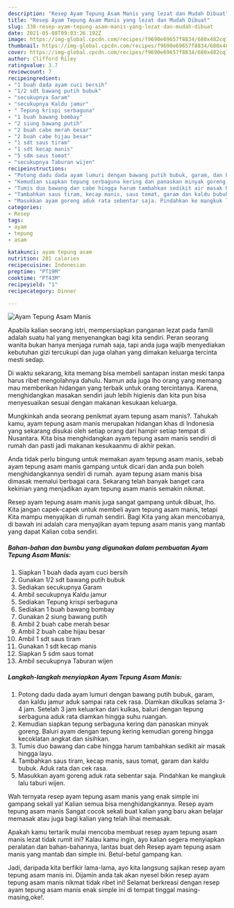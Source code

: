 ```yaml
---
description: "Resep Ayam Tepung Asam Manis yang lezat dan Mudah Dibuat"
title: "Resep Ayam Tepung Asam Manis yang lezat dan Mudah Dibuat"
slug: 338-resep-ayam-tepung-asam-manis-yang-lezat-dan-mudah-dibuat
date: 2021-05-08T09:03:26.192Z
image: https://img-global.cpcdn.com/recipes/f9690e69657f8834/680x482cq70/ayam-tepung-asam-manis-foto-resep-utama.jpg
thumbnail: https://img-global.cpcdn.com/recipes/f9690e69657f8834/680x482cq70/ayam-tepung-asam-manis-foto-resep-utama.jpg
cover: https://img-global.cpcdn.com/recipes/f9690e69657f8834/680x482cq70/ayam-tepung-asam-manis-foto-resep-utama.jpg
author: Clifford Riley
ratingvalue: 3.7
reviewcount: 7
recipeingredient:
- "1 buah dada ayam cuci bersih"
- "1/2 sdt bawang putih bubuk"
- "secukupnya Garam"
- "secukupnya Kaldu jamur"
- " Tepung krispi serbaguna"
- "1 buah bawang bombay"
- "2 siung bawang putih"
- "2 buah cabe merah besar"
- "2 buah cabe hijau besar"
- "1 sdt saus tiram"
- "1 sdt kecap manis"
- "5 sdm saus tomat"
- "secukupnya Taburan wijen"
recipeinstructions:
- "Potong dadu dada ayam lumuri dengan bawang putih bubuk, garam, dan kaldu jamur aduk sampai rata cek rasa. Diamkan dikulkas selama 3-4 jam. Setelah 3 jam keluarkan dari kulkas, baluri dengan tepung serbaguna aduk rata diamkan hingga suhu ruangan."
- "Kemudian siapkan tepung serbaguna kering dan panaskan minyak goreng. Baluri ayam dengan tepung kering kemudian goreng hingga kecoklatan angkat dan sisihkan."
- "Tumis duo bawang dan cabe hingga harum tambahkan sedikit air masak hingga layu."
- "Tambahkan saus tiram, kecap manis, saus tomat, garam dan kaldu bubuk. Aduk rata dan cek rasa."
- "Masukkan ayam goreng aduk rata sebentar saja. Pindahkan ke mangkuk lalu taburi wijen."
categories:
- Resep
tags:
- ayam
- tepung
- asam

katakunci: ayam tepung asam 
nutrition: 201 calories
recipecuisine: Indonesian
preptime: "PT19M"
cooktime: "PT43M"
recipeyield: "1"
recipecategory: Dinner

---
```



![Ayam Tepung Asam Manis](https://img-global.cpcdn.com/recipes/f9690e69657f8834/680x482cq70/ayam-tepung-asam-manis-foto-resep-utama.jpg)

Apabila kalian seorang istri, mempersiapkan panganan lezat pada famili adalah suatu hal yang menyenangkan bagi kita sendiri. Peran seorang  wanita bukan hanya menjaga rumah saja, tapi anda juga wajib menyediakan kebutuhan gizi tercukupi dan juga olahan yang dimakan keluarga tercinta mesti sedap.

Di waktu  sekarang, kita memang bisa membeli santapan instan meski tanpa harus ribet mengolahnya dahulu. Namun ada juga lho orang yang memang mau memberikan hidangan yang terbaik untuk orang tercintanya. Karena, menghidangkan masakan sendiri jauh lebih higienis dan kita pun bisa menyesuaikan sesuai dengan makanan kesukaan keluarga. 



Mungkinkah anda seorang penikmat ayam tepung asam manis?. Tahukah kamu, ayam tepung asam manis merupakan hidangan khas di Indonesia yang sekarang disukai oleh setiap orang dari hampir setiap tempat di Nusantara. Kita bisa menghidangkan ayam tepung asam manis sendiri di rumah dan pasti jadi makanan kesukaanmu di akhir pekan.

Anda tidak perlu bingung untuk memakan ayam tepung asam manis, sebab ayam tepung asam manis gampang untuk dicari dan anda pun boleh menghidangkannya sendiri di rumah. ayam tepung asam manis bisa dimasak memalui berbagai cara. Sekarang telah banyak banget cara kekinian yang menjadikan ayam tepung asam manis semakin nikmat.

Resep ayam tepung asam manis juga sangat gampang untuk dibuat, lho. Kita jangan capek-capek untuk membeli ayam tepung asam manis, tetapi Kita mampu menyajikan di rumah sendiri. Bagi Kita yang akan mencobanya, di bawah ini adalah cara menyajikan ayam tepung asam manis yang mantab yang dapat Kalian coba sendiri.

<!--inarticleads1-->

##### Bahan-bahan dan bumbu yang digunakan dalam pembuatan Ayam Tepung Asam Manis:

1. Siapkan 1 buah dada ayam cuci bersih
1. Gunakan 1/2 sdt bawang putih bubuk
1. Sediakan secukupnya Garam
1. Ambil secukupnya Kaldu jamur
1. Sediakan  Tepung krispi serbaguna
1. Sediakan 1 buah bawang bombay
1. Gunakan 2 siung bawang putih
1. Ambil 2 buah cabe merah besar
1. Ambil 2 buah cabe hijau besar
1. Ambil 1 sdt saus tiram
1. Gunakan 1 sdt kecap manis
1. Siapkan 5 sdm saus tomat
1. Ambil secukupnya Taburan wijen




<!--inarticleads2-->

##### Langkah-langkah menyiapkan Ayam Tepung Asam Manis:

1. Potong dadu dada ayam lumuri dengan bawang putih bubuk, garam, dan kaldu jamur aduk sampai rata cek rasa. Diamkan dikulkas selama 3-4 jam. Setelah 3 jam keluarkan dari kulkas, baluri dengan tepung serbaguna aduk rata diamkan hingga suhu ruangan.
1. Kemudian siapkan tepung serbaguna kering dan panaskan minyak goreng. Baluri ayam dengan tepung kering kemudian goreng hingga kecoklatan angkat dan sisihkan.
1. Tumis duo bawang dan cabe hingga harum tambahkan sedikit air masak hingga layu.
1. Tambahkan saus tiram, kecap manis, saus tomat, garam dan kaldu bubuk. Aduk rata dan cek rasa.
1. Masukkan ayam goreng aduk rata sebentar saja. Pindahkan ke mangkuk lalu taburi wijen.




Wah ternyata resep ayam tepung asam manis yang enak simple ini gampang sekali ya! Kalian semua bisa menghidangkannya. Resep ayam tepung asam manis Sangat cocok sekali buat kalian yang baru akan belajar memasak atau juga bagi kalian yang telah lihai memasak.

Apakah kamu tertarik mulai mencoba membuat resep ayam tepung asam manis lezat tidak rumit ini? Kalau kamu ingin, ayo kalian segera menyiapkan peralatan dan bahan-bahannya, lantas buat deh Resep ayam tepung asam manis yang mantab dan simple ini. Betul-betul gampang kan. 

Jadi, daripada kita berfikir lama-lama, ayo kita langsung sajikan resep ayam tepung asam manis ini. Dijamin anda tak akan nyesel bikin resep ayam tepung asam manis nikmat tidak ribet ini! Selamat berkreasi dengan resep ayam tepung asam manis enak simple ini di tempat tinggal masing-masing,oke!.

